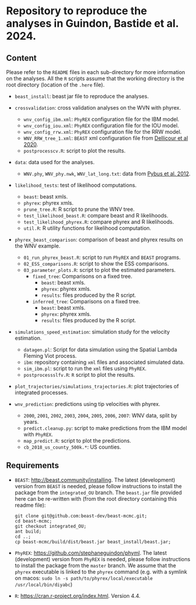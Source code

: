 # Repository to reproduce the analyses in Guindon, Bastide et al. 2024.

## Content

Please refer to the `README` files in each sub-directory for more information on the analyses.
All the `R` scripts assume that the working directory is the root directory
(location of the `.here` file).

* `beast_install`: beast jar file to reproduce the analyses.

* `crossvalidation`: cross validation analyses on the WVN with phyrex.
	* `wnv_config_ibm.xml`: `PhyREX` configuration file for the IBM model.
	* `wnv_config_iou.xml`: `PhyREX` configuration file for the IOU model.
	* `wnv_config_rrw.xml`: `PhyREX` configuration file for the RRW model.
	* `WNV_RRW_tree_1.xml`: `BEAST` xml configuration file from [Dellicour et al 2020]([here](https://github.com/sdellicour/wnv_north_america/blob/master/Scripts_%26_data/Continuous_phylogeographic_analyses/WNV_RRW_tree_1.xml)).
	* `postprocesscv.R`: script to plot the results.

* `data`: data used for the analyses.
  * `WNV.phy`, `WNV_phy.nwk`, `WNV_lat_long.txt`: data from 
  [Pybus et al. 2012](www.doi.org/10.1073/pnas.1206598109).

* `likelihood_tests`: test of likelihood computations.
	* `beast`: beast xmls.
	* `phyrex`: phyrex xmls.
	* `prune_tree.R`: R script to prune the WNV tree.
	* `test_likelihood_beast.R`: compare beast and R likelihoods.
	* `test_likelihood_phyrex.R`: compare phyrex and R likelihoods.
	* `util.R`: R utility functions for likelihood computation.

* `phyrex_beast_comparison`: comparison of beast and phyrex results on the WNV example.
  * `01_run_phyrex_beast.R`: script to run `PhyREX` and `BEAST` programs.
  * `02_ESS_comparisons.R`: script to show the ESS comparisons.
  * `03_parameter_plots.R`: script to plot the estimated parameters.
	* `fixed_tree`: Comparisons on a fixed tree.
		* `beast`: beast xmls.
		* `phyrex`: phyrex xmls.
		* `results`: files produced by the R script.
	* `inferred_tree`: Comparisons on a fixed tree.
		* `beast`: beast xmls.
		* `phyrex`: phyrex xmls.
		* `results`: files produced by the R script.
		
* `simulations_speed_estimation`: simulation study for the velocity estimation.
	* `datagen.pl`: Script for data simulation using the Spatial Lambda Fleming Viot process.
	* `ibm`: repository containing `xml` files and associated simulated data.
	* `sim_ibm.pl`: script to run the `xml` files using `PhyREX`.
	* `postprocessslfv.R`: `R` script to plot the results.

* `plot_trajectories/simulations_trajectories.R`: plot trajectories of integrated processes.

* `wnv_prediction`: predictions using tip velocities with phyrex.
  * `2000`, `2001`, `2002`, `2003`, `2004`, `2005`, `2006`, `2007`: WNV data, split by years.
  * `predict.cleanup.py`: script to make predictions from the IBM model with `PhyREX`.
  * `map_predict.R`: script to plot the predictions.
  * `cb_2018_us_county_500k.*`: US counties.

## Requirements

* `BEAST`: http://beast.community/installing. 
  The latest (development) version from `BEAST` is needed,
  please follow instructions to install the package from the `integrated_OU` branch.
  The `beast.jar` file provided here can be re-written with
  (from the root directory containing this readme file):
  ```
  git clone git@github.com:beast-dev/beast-mcmc.git;
  cd beast-mcmc;
  git checkout integrated_OU;
  ant build;
  cd ..;
  cp beast-mcmc/build/dist/beast.jar beast_install/beast.jar;
  ```
  
* `PhyREX`: https://github.com/stephaneguindon/phyml.
  The latest (development) version from `PhyREX` is needed,
  please follow instructions to install the package from the `master` branch.
  We assume that the `phyrex` executable is linked to the `phyrex` command
  (e.g. with a symlink on macos:
  `sudo ln -s path/to/phyrex/local/executable /usr/local/bin/diyabc`)

* `R`: https://cran.r-project.org/index.html. Version 4.4.
